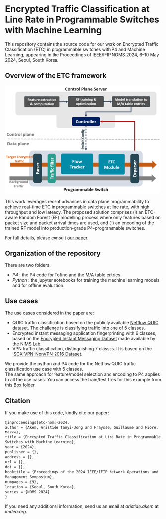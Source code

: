 # Encrypted Traffic Classification at Line Rate in Programmable Switches with Machine Learning

This repository contains the source code for our work on Encrypted Traffic Classification (ETC) in programmable switches with P4 and Machine Learning, appearing in the Proceedings of IEEE/IFIP NOMS 2024, 6–10 May 2024, Seoul, South Korea.

## Overview of the ETC framework
<img src="etc_framework_overview_pic.png" alt="ETC Overview" style="height: 350px; width:500px;"/>  

This work leverages recent advances in data plane programmability to achieve real-time ETC in programmable switches at line rate, with high throughput and low latency. The proposed solution comprises (i) an ETC-aware Random Forest (RF) modelling process where only features based on packet size and packet arrival times are used, and (ii) an encoding of the trained RF model into production-grade P4-programmable switches.

For full details, please consult <a href="#">our paper</a>.

## Organization of the repository  
There are two folders:  
<!-- - _Data_ : information on how to access the data  -->
- _P4_ : the P4 code for Tofino and the M/A table entries
- _Python_ : the jupyter notebooks for training the machine learning models and for offline evaluation.

## Use cases
The use cases considered in the paper are: 
- QUIC traffic classification based on the publicly available <a href="https://drive.google.com/drive/folders/1cwHhzvaQbi-ap8yfrj2vHyPmUTQhaYOj">Netflow QUIC dataset</a>. The challenge is classifying traffic into one of 5 classes. 
- Encrypted instant messaging application fingerprinting with 6 classes, based on the <a href="https://ieee-dataport.org/documents/encrypted-mobile-instant-messaging-traffic-dataset">Encrypted Instant Messaging Dataset</a> made available by the NIMS Lab.
- VPN traffic classification, distinguishing 7 classes. It is based on the <a href="https://www.unb.ca/cic/datasets/vpn.html">ISCX-VPN-NonVPN-2016 Dataset</a>.

We provide the python and P4 code for the Netflow QUIC traffic classification use case with 5 classes. <br> The same approach for feature/model selection and encoding to P4 applies to all the use cases. You can access the train/test files for this example from this <a href="#">Box folder</a>.

## Citation
If you make use of this code, kindly cite our paper:  
```
@inproceedings{etc-noms-2024,
author = {Akem, Aristide Tanyi-Jong and Fraysse, Guillaume and Fiore, Marco},
title = {Encrypted Traffic Classification at Line Rate in Programmable Switches with Machine Learning},
year = {2024},
publisher = {},
address = {},
url = {},
doi = {},
booktitle = {Proceedings of the 2024 IEEE/IFIP Network Operations and Management Symposium},
numpages = {9},
location = {Seoul, South Korea},
series = {NOMS 2024}
}
```

If you need any additional information, send us an email at _aristide.akem_ at _imdea.org_.




